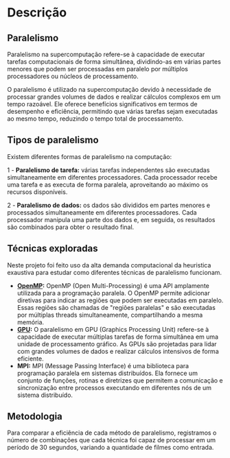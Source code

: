 # Descrição

## Paralelismo

Paralelismo na supercomputação refere-se à capacidade de executar tarefas computacionais de forma simultânea, dividindo-as em várias partes menores que podem ser processadas em paralelo por múltiplos processadores ou núcleos de processamento.

O paralelismo é utilizado na supercomputação devido à necessidade de processar grandes volumes de dados e realizar cálculos complexos em um tempo razoável. Ele oferece benefícios significativos em termos de desempenho e eficiência, permitindo que várias tarefas sejam executadas ao mesmo tempo, reduzindo o tempo total de processamento.

## Tipos de paralelismo

Existem diferentes formas de paralelismo na computação:

1 - __Paralelismo de tarefa:__ várias tarefas independentes são executadas simultaneamente em diferentes processadores. Cada processador recebe uma tarefa e as executa de forma paralela, aproveitando ao máximo os recursos disponíveis.

2 - __Paralelismo de dados:__ os dados são divididos em partes menores e processados simultaneamente em diferentes processadores. Cada processador manipula uma parte dos dados e, em seguida, os resultados são combinados para obter o resultado final.


## Técnicas exploradas

Neste projeto foi feito uso da alta demanda computacional da heuristica exaustiva para estudar como diferentes técnicas de paralelismo funcionam. 

- __[OpenMP](OpenMP.md):__  OpenMP (Open Multi-Processing) é uma API amplamente utilizada para a programação paralela. O OpenMP permite adicionar diretivas para indicar as regiões que podem ser executadas em paralelo. Essas regiões são chamadas de "regiões paralelas" e são executadas por múltiplas threads simultaneamente, compartilhando a mesma memória.
- __[GPU](GPU.md):__  O paralelismo em GPU (Graphics Processing Unit) refere-se à capacidade de executar múltiplas tarefas de forma simultânea em uma unidade de processamento gráfico. As GPUs são projetadas para lidar com grandes volumes de dados e realizar cálculos intensivos de forma eficiente.
- __MPI:__ MPI (Message Passing Interface) é uma biblioteca para programação paralela em sistemas distribuídos. Ela fornece um conjunto de funções, rotinas e diretrizes que permitem a comunicação e sincronização entre processos executando em diferentes nós de um sistema distribuído.

## Metodologia


Para comparar a eficiência de cada método de paralelismo, registramos o número de combinações que cada técnica foi capaz de processar em um período de 30 segundos, variando a quantidade de filmes como entrada.
